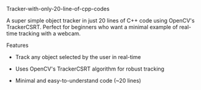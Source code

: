 Tracker-with-only-20-line-of-cpp-codes

A super simple object tracker in just 20 lines of C++ code using OpenCV's TrackerCSRT. Perfect for beginners who want a minimal example of real-time tracking with a webcam.

Features

- Track any object selected by the user in real-time

- Uses OpenCV's TrackerCSRT algorithm for robust tracking

- Minimal and easy-to-understand code (~20 lines)

